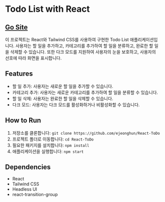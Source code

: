 # Todo List with React

## [Go Site](https://main.lunaweb.dev/React-ToDo/build)

이 프로젝트는 React와 Tailwind CSS를 사용하여 구현한 Todo List 애플리케이션입니다. 사용자는 할 일을 추가하고, 카테고리를 추가하여 할 일을 분류하고, 완료한 할 일을 삭제할 수 있습니다. 또한 다크 모드를 지원하여 사용자의 눈을 보호하고, 사용자의 선호에 따라 화면을 표시합니다.

## Features

- 할 일 추가: 사용자는 새로운 할 일을 추가할 수 있습니다.
- 카테고리 추가: 사용자는 새로운 카테고리를 추가하여 할 일을 분류할 수 있습니다.
- 할 일 삭제: 사용자는 완료한 할 일을 삭제할 수 있습니다.
- 다크 모드: 사용자는 다크 모드를 활성화하거나 비활성화할 수 있습니다.

## How to Run

1. 저장소를 클론합니다: `git clone https://github.com/ejeonghun/React-ToDo`
2. 프로젝트 폴더로 이동합니다: `cd React-ToDo`
3. 필요한 패키지를 설치합니다: `npm install`
4. 애플리케이션을 실행합니다: `npm start`

## Dependencies

- React
- Tailwind CSS
- Headless UI
- react-transition-group

